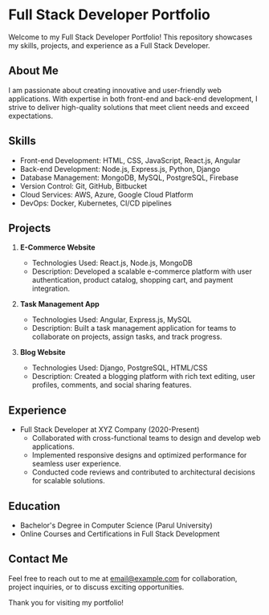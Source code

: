 # Full Stack Developer Portfolio

Welcome to my Full Stack Developer Portfolio! This repository showcases my skills, projects, and experience as a Full Stack Developer.

## About Me
I am passionate about creating innovative and user-friendly web applications. With expertise in both front-end and back-end development, I strive to deliver high-quality solutions that meet client needs and exceed expectations.

## Skills
- Front-end Development: HTML, CSS, JavaScript, React.js, Angular
- Back-end Development: Node.js, Express.js, Python, Django
- Database Management: MongoDB, MySQL, PostgreSQL, Firebase
- Version Control: Git, GitHub, Bitbucket
- Cloud Services: AWS, Azure, Google Cloud Platform
- DevOps: Docker, Kubernetes, CI/CD pipelines

## Projects
1. **E-Commerce Website**
   - Technologies Used: React.js, Node.js, MongoDB
   - Description: Developed a scalable e-commerce platform with user authentication, product catalog, shopping cart, and payment integration.

2. **Task Management App**
   - Technologies Used: Angular, Express.js, MySQL
   - Description: Built a task management application for teams to collaborate on projects, assign tasks, and track progress.

3. **Blog Website**
   - Technologies Used: Django, PostgreSQL, HTML/CSS
   - Description: Created a blogging platform with rich text editing, user profiles, comments, and social sharing features.

## Experience
- Full Stack Developer at XYZ Company (2020-Present)
  - Collaborated with cross-functional teams to design and develop web applications.
  - Implemented responsive designs and optimized performance for seamless user experience.
  - Conducted code reviews and contributed to architectural decisions for scalable solutions.

## Education
- Bachelor's Degree in Computer Science (Parul University)
- Online Courses and Certifications in Full Stack Development

## Contact Me
Feel free to reach out to me at [email@example.com](mailto:email@example.com) for collaboration, project inquiries, or to discuss exciting opportunities.

Thank you for visiting my portfolio!
